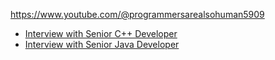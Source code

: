 https://www.youtube.com/@programmersarealsohuman5909

- [Interview with Senior C++ Developer](https://youtu.be/s7wLYzRJt3s)
- [Interview with Senior Java Developer](https://youtu.be/kdMG40wUCm4)
